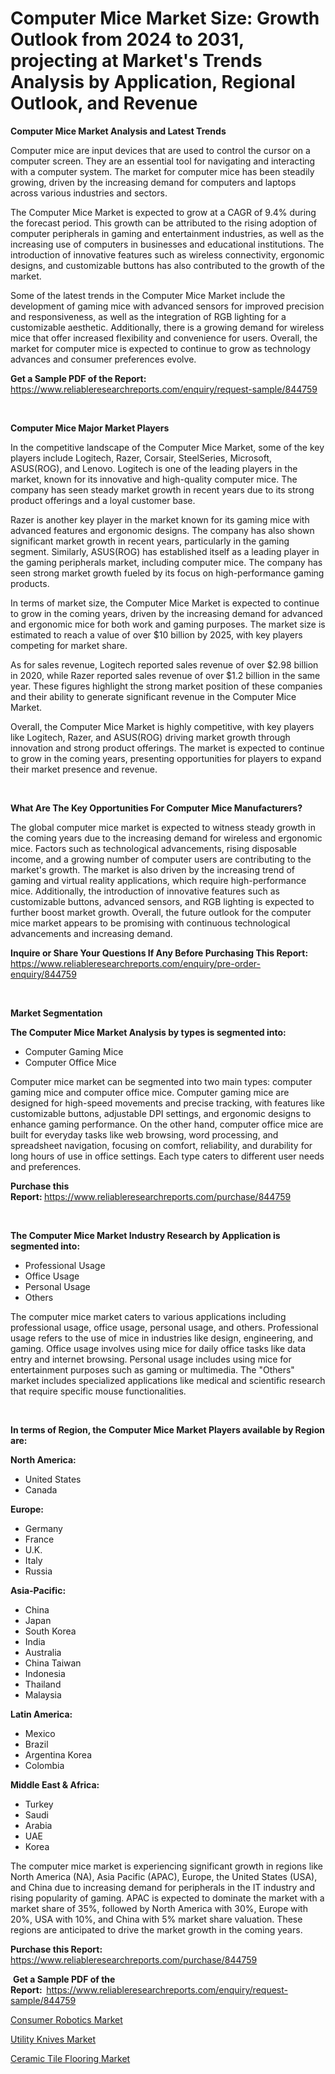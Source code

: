 <p><h1>Computer Mice Market Size: Growth Outlook from 2024 to 2031, projecting at Market's Trends Analysis by Application, Regional Outlook, and Revenue</h1></p><p><strong>Computer Mice Market Analysis and Latest Trends</strong></p>
<p><p>Computer mice are input devices that are used to control the cursor on a computer screen. They are an essential tool for navigating and interacting with a computer system. The market for computer mice has been steadily growing, driven by the increasing demand for computers and laptops across various industries and sectors.</p><p>The Computer Mice Market is expected to grow at a CAGR of 9.4% during the forecast period. This growth can be attributed to the rising adoption of computer peripherals in gaming and entertainment industries, as well as the increasing use of computers in businesses and educational institutions. The introduction of innovative features such as wireless connectivity, ergonomic designs, and customizable buttons has also contributed to the growth of the market.</p><p>Some of the latest trends in the Computer Mice Market include the development of gaming mice with advanced sensors for improved precision and responsiveness, as well as the integration of RGB lighting for a customizable aesthetic. Additionally, there is a growing demand for wireless mice that offer increased flexibility and convenience for users. Overall, the market for computer mice is expected to continue to grow as technology advances and consumer preferences evolve.</p></p>
<p><strong>Get a Sample PDF of the Report:&nbsp;</strong> <a href="https://www.reliableresearchreports.com/enquiry/request-sample/844759">https://www.reliableresearchreports.com/enquiry/request-sample/844759</a></p>
<p>&nbsp;</p>
<p><strong>Computer Mice Major Market Players</strong></p>
<p><p>In the competitive landscape of the Computer Mice Market, some of the key players include Logitech, Razer, Corsair, SteelSeries, Microsoft, ASUS(ROG), and Lenovo. Logitech is one of the leading players in the market, known for its innovative and high-quality computer mice. The company has seen steady market growth in recent years due to its strong product offerings and a loyal customer base.</p><p>Razer is another key player in the market known for its gaming mice with advanced features and ergonomic designs. The company has also shown significant market growth in recent years, particularly in the gaming segment. Similarly, ASUS(ROG) has established itself as a leading player in the gaming peripherals market, including computer mice. The company has seen strong market growth fueled by its focus on high-performance gaming products.</p><p>In terms of market size, the Computer Mice Market is expected to continue to grow in the coming years, driven by the increasing demand for advanced and ergonomic mice for both work and gaming purposes. The market size is estimated to reach a value of over $10 billion by 2025, with key players competing for market share.</p><p>As for sales revenue, Logitech reported sales revenue of over $2.98 billion in 2020, while Razer reported sales revenue of over $1.2 billion in the same year. These figures highlight the strong market position of these companies and their ability to generate significant revenue in the Computer Mice Market.</p><p>Overall, the Computer Mice Market is highly competitive, with key players like Logitech, Razer, and ASUS(ROG) driving market growth through innovation and strong product offerings. The market is expected to continue to grow in the coming years, presenting opportunities for players to expand their market presence and revenue.</p></p>
<p>&nbsp;</p>
<p><strong>What Are The Key Opportunities For Computer Mice Manufacturers?</strong></p>
<p><p>The global computer mice market is expected to witness steady growth in the coming years due to the increasing demand for wireless and ergonomic mice. Factors such as technological advancements, rising disposable income, and a growing number of computer users are contributing to the market's growth. The market is also driven by the increasing trend of gaming and virtual reality applications, which require high-performance mice. Additionally, the introduction of innovative features such as customizable buttons, advanced sensors, and RGB lighting is expected to further boost market growth. Overall, the future outlook for the computer mice market appears to be promising with continuous technological advancements and increasing demand.</p></p>
<p><strong>Inquire or Share Your Questions If Any Before Purchasing This Report:</strong> <a href="https://www.reliableresearchreports.com/enquiry/pre-order-enquiry/844759">https://www.reliableresearchreports.com/enquiry/pre-order-enquiry/844759</a></p>
<p>&nbsp;</p>
<p><strong>Market Segmentation</strong></p>
<p><strong>The Computer Mice Market Analysis by types is segmented into:</strong></p>
<p><ul><li>Computer Gaming Mice</li><li>Computer Office Mice</li></ul></p>
<p><p>Computer mice market can be segmented into two main types: computer gaming mice and computer office mice. Computer gaming mice are designed for high-speed movements and precise tracking, with features like customizable buttons, adjustable DPI settings, and ergonomic designs to enhance gaming performance. On the other hand, computer office mice are built for everyday tasks like web browsing, word processing, and spreadsheet navigation, focusing on comfort, reliability, and durability for long hours of use in office settings. Each type caters to different user needs and preferences.</p></p>
<p><strong>Purchase this Report:&nbsp;</strong><a href="https://www.reliableresearchreports.com/purchase/844759">https://www.reliableresearchreports.com/purchase/844759</a></p>
<p>&nbsp;</p>
<p><strong>The Computer Mice Market Industry Research by Application is segmented into:</strong></p>
<p><ul><li>Professional Usage</li><li>Office Usage</li><li>Personal Usage</li><li>Others</li></ul></p>
<p><p>The computer mice market caters to various applications including professional usage, office usage, personal usage, and others. Professional usage refers to the use of mice in industries like design, engineering, and gaming. Office usage involves using mice for daily office tasks like data entry and internet browsing. Personal usage includes using mice for entertainment purposes such as gaming or multimedia. The "Others" market includes specialized applications like medical and scientific research that require specific mouse functionalities.</p></p>
<p>&nbsp;</p>
<p><strong>In terms of Region, the Computer Mice Market Players available by Region are:</strong></p>
<p>
    <p> <strong> North America: </strong>
        <ul>
            <li>United States</li>
            <li>Canada</li>
        </ul>
        </p> 
    <p> <strong> Europe: </strong>
        <ul>
            <li>Germany</li>
            <li>France</li>
            <li>U.K.</li>
            <li>Italy</li>
            <li>Russia</li>
        </ul>
        </p> 
    <p> <strong> Asia-Pacific: </strong>
        <ul>
            <li>China</li>
            <li>Japan</li>
            <li>South Korea</li>
            <li>India</li>
            <li>Australia</li>
            <li>China Taiwan</li>
            <li>Indonesia</li>
            <li>Thailand</li>
            <li>Malaysia</li>
        </ul>
        </p> 
    <p> <strong> Latin America: </strong>
        <ul>
            <li>Mexico</li>
            <li>Brazil</li>
            <li>Argentina Korea</li>
            <li>Colombia</li>
        </ul>
        </p> 
    <p> <strong> Middle East & Africa: </strong>
        <ul>
            <li>Turkey</li>
            <li>Saudi</li>
            <li>Arabia</li>
            <li>UAE</li>
            <li>Korea</li>
        </ul>
    </p>
    </p>
<p><p>The computer mice market is experiencing significant growth in regions like North America (NA), Asia Pacific (APAC), Europe, the United States (USA), and China due to increasing demand for peripherals in the IT industry and rising popularity of gaming. APAC is expected to dominate the market with a market share of 35%, followed by North America with 30%, Europe with 20%, USA with 10%, and China with 5% market share valuation. These regions are anticipated to drive the market growth in the coming years.</p></p>
<p><strong>Purchase this Report: </strong><a href="https://www.reliableresearchreports.com/purchase/844759">https://www.reliableresearchreports.com/purchase/844759</a></p>
<p>&nbsp;<strong>Get a Sample PDF of the Report:&nbsp;&nbsp;</strong><a href="https://www.reliableresearchreports.com/enquiry/request-sample/844759">https://www.reliableresearchreports.com/enquiry/request-sample/844759</a></p>
<p><strong></strong></p>
<p><p><a href="https://github.com/danielneavesallisons03mba/Market-Research-Report-List-1/blob/main/consumer-robotics-market.md">Consumer Robotics Market</a></p><p><a href="https://github.com/dimitrishawkinswaynenp91rgz/Market-Research-Report-List-1/blob/main/utility-knives-market.md">Utility Knives Market</a></p><p><a href="https://github.com/pizolina/Market-Research-Report-List-3/blob/main/ceramic-tile-flooring-market.md">Ceramic Tile Flooring Market</a></p></p>